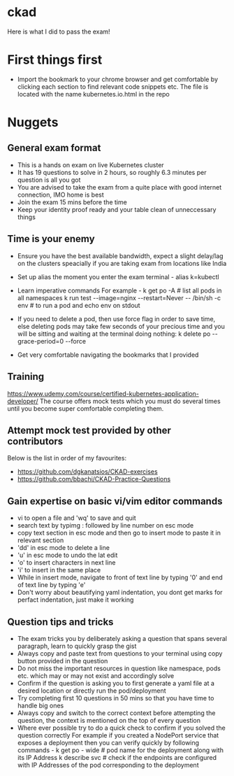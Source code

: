 # ckad
Here is what I did to pass the exam!

# First things first
* Import the bookmark to your chrome browser and get comfortable by clicking each section to find relevant code snippets etc. The file is located with the name kubernetes.io.html in the repo


# Nuggets
## General exam format
* This is a hands on exam on live Kubernetes cluster
* It has 19 questions to solve in 2 hours, so roughly 6.3 minutes per question is all you got
* You are advised to take the exam from a quite place with good internet connection, IMO home is best 
* Join the exam 15 mins before the time
* Keep your identity proof ready and your table clean of unneccessary things

## Time is your enemy
* Ensure you have the best available bandwidth, expect a slight delay/lag on the clusters speacially if you are taking exam from locations like India 
* Set up alias the moment you enter the exam terminal -
  alias k=kubectl
  
* Learn imperative commands 
  For example -
  k get po -A # list all pods in all namespaces
  k run test --image=nginx --restart=Never -- /bin/sh -c env # to run a pod and echo env on stdout
* If you need to delete a pod, then use force flag in order to save time, else deleting pods may take few seconds of your precious time and you will be sitting and waiting at the terminal doing nothing:
  k delete po <podname> --grace-period=0 --force
* Get very comfortable navigating the bookmarks that I provided

## Training
https://www.udemy.com/course/certified-kubernetes-application-developer/
The course offers mock tests which you must do several times until you become super comfortable completing them.

## Attempt mock test provided by other contributors
Below is the list in order of my favourites:
* https://github.com/dgkanatsios/CKAD-exercises
* https://github.com/bbachi/CKAD-Practice-Questions

## Gain expertise on basic vi/vim editor commands
* vi to open a file and 'wq' to save and quit
* search text by typimg : followed by line number on esc mode
* copy text section in esc mode and then go to insert mode to paste it in relevant section
* 'dd' in esc mode to delete a line
* 'u' in esc mode to undo the lat edit
* 'o' to insert characters in next line
* 'i' to insert in the same place
* While in insert mode, navigate to front of text line by typing '0' and end of text line by typing 'e'
* Don't worry about beautifying yaml indentation, you dont get marks for perfact indentation, just make it working

## Question tips and tricks
* The exam tricks you by deliberately asking a question that spans several paragraph, learn to quickly grasp the gist
* Always copy and paste text from questions to your terminal using copy button provided in the question
* Do not miss the important resources in question like namespace, pods etc. which may or may not exist and accordingly solve
* Confirm if the question is asking you to first generate a yaml file at a desired location or directly run the pod/deployment
* Try completing first 10 questions in 50 mins so that you have time to handle big ones
* Always copy and switch to the correct context before attempting the question, the context is mentioned on the top of every question
* Where ever possible try to do a quick check to confirm if you solved the question correctly
  For example if you created a NodePort service that exposes a deployment then you can verify quickly by following commands -
  k get po - wide # pod name for the deployment along with its IP Address
  k describe svc <service name> # check if the endpoints are configured with IP Addresses of the pod corresponding to the deployment
